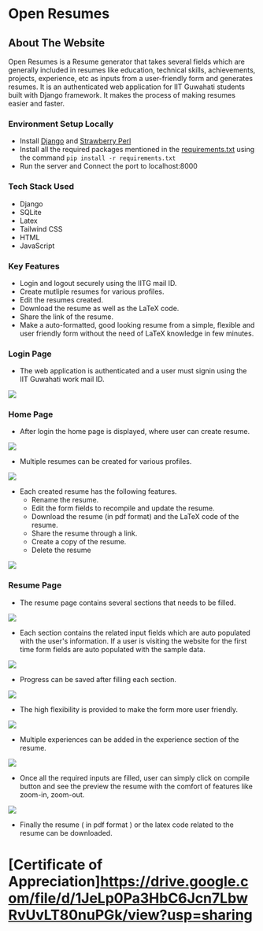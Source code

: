 # Open Resumes 

## About The Website

Open Resumes is a Resume generator that takes several fields which are generally included in resumes like education, technical skills, achievements, projects, experience, etc as inputs from a user-friendly form and generates resumes. It is an authenticated web application for IIT Guwahati students built with Django framework. It makes the process of making resumes easier and faster.


### Environment Setup Locally

* Install [Django](https://docs.djangoproject.com/en/3.2/topics/install/) and [Strawberry Perl](https://strawberryperl.com/)
* Install all the required packages mentioned in the [requirements.txt](https://github.com/Nikitha2309/OpenResumes/blob/master/requirements.txt) using the command `pip install -r requirements.txt`
* Run the server and Connect the port to localhost:8000

### Tech Stack Used
* Django
* SQLite
* Latex
* Tailwind CSS
* HTML
* JavaScript

### Key Features

* Login and logout securely using the IITG mail ID.
* Create mutliple resumes for various profiles.
* Edit the resumes created.
* Download the resume as well as the LaTeX code.
* Share the link of the resume.
* Make a auto-formatted, good looking resume from a simple, flexible and user friendly form without the need of LaTeX knowledge in few minutes. 

### Login Page

* The web application is authenticated and a user must signin using the IIT Guwahati work mail ID.

![](/read_me_data/8.jpeg)

### Home Page

* After login the home page is displayed, where user can create resume.

![](/read_me_data/10.jpeg)

* Multiple resumes can be created for various profiles.

![](/read_me_data/11.jpeg)

* Each created resume has the following features.
    * Rename the resume.
    * Edit the form fields to recompile and update the resume.
    * Download the resume (in pdf format) and the LaTeX code of the resume.
    * Share the resume through a link.
    * Create a copy of the resume.
    * Delete the resume
    
![](/read_me_data/12.jpeg)


### Resume Page

* The resume page contains several sections that needs to be filled.

![](/read_me_data/13.jpeg)

* Each section contains the related input fields which are auto populated with the user's information. If a user is visiting the website for the first time form fields are auto populated with the sample data.

![](/read_me_data/2.jpeg)

* Progress can be saved after filling each section.

![](/read_me_data/3.jpeg)

* The high flexibility is provided to make the form more user friendly.

![](/read_me_data/4.jpeg)

* Multiple experiences can be added in the experience section of the resume.

![](/read_me_data/5.jpeg)

* Once all the required inputs are filled, user can simply click on compile button and see the preview the resume with the comfort of features like zoom-in, zoom-out.

![](/read_me_data/7.jpeg)

* Finally the resume ( in pdf format ) or the latex code related to the resume can be downloaded.


# [Certificate of Appreciation]https://drive.google.com/file/d/1JeLp0Pa3HbC6Jcn7LbwRvUvLT80nuPGk/view?usp=sharing

